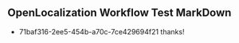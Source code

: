## OpenLocalization Workflow Test MarkDown
* 71baf316-2ee5-454b-a70c-7ce429694f21 thanks!

<!--HONumber=Jul16_HO2-->


